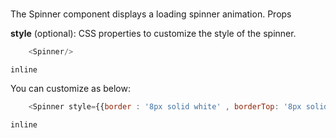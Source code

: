# <Spinner>

The Spinner component displays a loading spinner animation.
Props

   **style** (optional): CSS properties to customize the style of the spinner.

```javascript
    <Spinner/>
```

```inline```

You can customize as below: 
```javascript
    <Spinner style={{border : '8px solid white' , borderTop: '8px solid var(--nxp-secondary-color)', width : '40px', height : '40px'}} />
```

```inline```